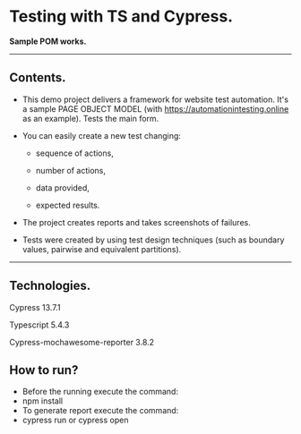 
# Testing with TS and Cypress.
**Sample POM works.**

---

## Contents.

- This demo project delivers a framework for website test automation. It's a sample PAGE OBJECT MODEL (with https://automationintesting.online as an example). Tests the main form.

- You can easily create a new test changing:

  - sequence of actions,

  - number of actions,

  - data provided,

  - expected results.

- The project creates reports and takes screenshots of failures.

- Tests were created by using test design techniques (such as boundary values, pairwise and equivalent partitions).

---

## Technologies.
Cypress 13.7.1

Typescript 5.4.3

Cypress-mochawesome-reporter 3.8.2


## How to run?

 * Before the running execute the command:
 * npm install
 * To generate report execute the command:
 * cypress run or cypress open
